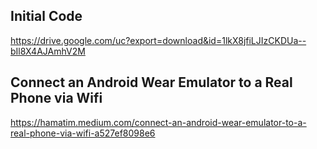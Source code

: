 ## Initial Code
https://drive.google.com/uc?export=download&id=1lkX8jfiLJIzCKDUa--bIl8X4AJAmhV2M

## Connect an Android Wear Emulator to a Real Phone via Wifi
https://hamatim.medium.com/connect-an-android-wear-emulator-to-a-real-phone-via-wifi-a527ef8098e6
